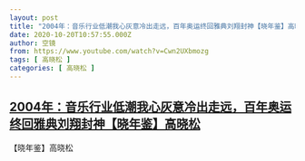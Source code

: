 ```yaml
---
layout: post
title: "2004年：音乐行业低潮我心灰意冷出走远，百年奥运终回雅典刘翔封神【晓年鉴】高晓松"
date: 2020-10-20T10:57:55.000Z
author: 空镜
from: https://www.youtube.com/watch?v=Cwn2UXbmozg
tags: [ 高晓松 ]
categories: [ 高晓松 ]
---
```

<!--1603191475000-->
[2004年：音乐行业低潮我心灰意冷出走远，百年奥运终回雅典刘翔封神【晓年鉴】高晓松](https://www.youtube.com/watch?v=Cwn2UXbmozg)
------

<div>
【晓年鉴】高晓松
</div>
